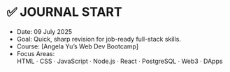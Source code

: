 # ✅ JOURNAL START

<ul>
  <li>Date: 09 July 2025</li>
  <li>Goal: Quick, sharp revision for job-ready full-stack skills.</li>
  <li>Course: [Angela Yu’s Web Dev Bootcamp] </li>
  <li>Focus Areas:<br/>HTML · CSS · JavaScript · Node.js · React · PostgreSQL · Web3 · DApps</li>
</ul>
 
